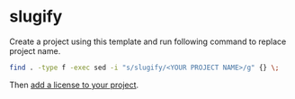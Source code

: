 # slugify

Create a project using this template and run following command to replace project name.

```Bash
find . -type f -exec sed -i "s/slugify/<YOUR PROJECT NAME>/g" {} \;
```

Then [add a license to your project](https://docs.github.com/en/communities/setting-up-your-project-for-healthy-contributions/adding-a-license-to-a-repository).
